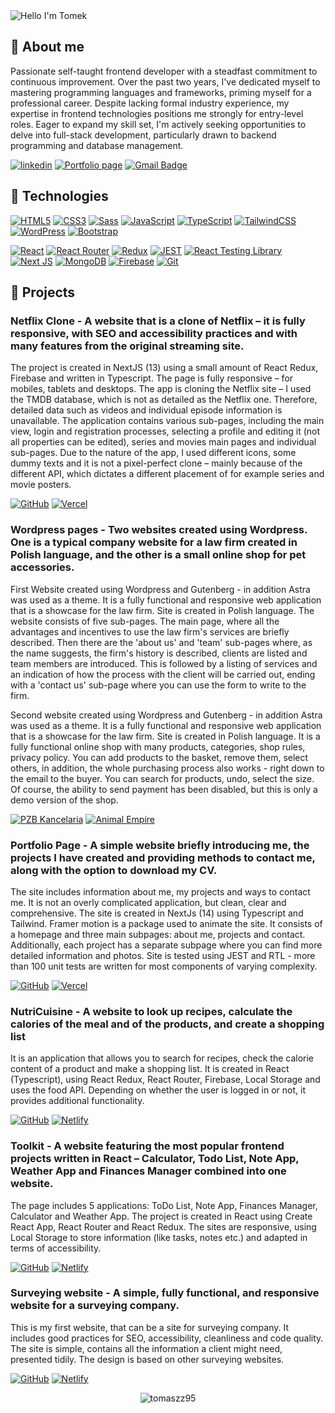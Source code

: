 <img alt="Hello I'm Tomek" align="center" src="https://readme-typing-svg.demolab.com?font=Fira+Code&size=19&pause=1000&color=33CA0E&center=false&vCenter=true&width=435&lines=Hello+I'm+Tomek">

## 🙍 About me
Passionate self-taught frontend developer with a steadfast commitment to continuous improvement. Over the past two years, I've dedicated myself to mastering programming languages and frameworks, priming myself for a professional career. Despite lacking formal industry experience, my expertise in frontend technologies positions me strongly for entry-level roles. Eager to expand my skill set, I'm actively seeking opportunities to delve into full-stack development, particularly drawn to backend programming and database management.

[![linkedin](https://img.shields.io/badge/linkedin-0A66C2?style=flat-square&logo=linkedin&logoColor=white)](https://linkedin.com/in/tomasz-zuber95)
[![Portfolio page](https://img.shields.io/badge/Portfolio%20Page-8A2BE2)](https://tomaszzportfolio.vercel.app)
[![Gmail Badge](https://img.shields.io/badge/-Gmail-c14438?style=flat-square&logo=Gmail&logoColor=white&link=mailto:tzuber95@gmail.com)](mailto:tzuber95@gmail.com)

## 🔧 Technologies

[![HTML5](https://img.shields.io/badge/-HTML5-E34F26?style=flat-square&logo=html5&logoColor=white)](https://github.com/tomaszz95)
[![CSS3](https://img.shields.io/badge/-CSS3-1572B6?style=flat-square&logo=css3)](https://github.com/tomaszz95)
[![Sass](https://img.shields.io/badge/-Sass-black?style=flat-square&logo=Sass&logoColor=pink)](https://github.com/tomaszz95)
[![JavaScript](https://img.shields.io/badge/-JavaScript-black?style=flat-square&logo=javascript)](https://github.com/tomaszz95)
[![TypeScript](https://img.shields.io/badge/-TypeScript-007ACC?style=flat-square&logo=typescript)](https://github.com/tomaszz95)
[![TailwindCSS](https://img.shields.io/badge/tailwindcss-%2338B2AC.svg?style=flat-square&logo=tailwind-css&logoColor=white)](https://github.com/tomaszz95)
[![WordPress](https://img.shields.io/badge/Wordpress-FF0000)](https://github.com/tomaszz95)
[![Bootstrap](https://img.shields.io/badge/bootstrap-%238511FA.svg?style=flat-square&logo=bootstrap&logoColor=white)](https://github.com/tomaszz95)

[![React](https://img.shields.io/badge/-React-black?style=flat-square&logo=react)](https://github.com/tomaszz95)
[![React Router](https://img.shields.io/badge/React_Router-CA4245?style=flat-square&logo=react-router&logoColor=white)](https://github.com/tomaszz95)
[![Redux](https://img.shields.io/badge/-Redux-black?style=flat-square&logo=Redux&logoColor=pink)](https://github.com/tomaszz95)
[![JEST](https://img.shields.io/badge/JEST-FF6347)](https://github.com/tomaszz95)
[![React Testing Library](https://img.shields.io/badge/React%20Testing%20Library-FF0000)](https://github.com/tomaszz95)
[![Next JS](https://img.shields.io/badge/Next-black?style=flat-square&logo=next.js&logoColor=white)](https://github.com/tomaszz95)
[![MongoDB](https://img.shields.io/badge/MongoDB-%234ea94b.svg?style=flat-square&logo=mongodb&logoColor=white)](https://github.com/tomaszz95)
[![Firebase](https://img.shields.io/badge/-Firebase-orange?style=flat-square&logo=Firebase&logoColor=white)](https://github.com/tomaszz95)
[![Git](https://img.shields.io/badge/-Git-black?style=flat-square&logo=git)](https://github.com/tomaszz95)

## 📕 Projects

### Netflix Clone - A website that is a clone of Netflix – it is fully responsive, with SEO and accessibility practices and with many features from the original streaming site.

The project is created in NextJS (13) using a small amount of React Redux, Firebase and written in Typescript. The page is fully responsive – for mobiles, tablets and desktops. The app is cloning the Netflix site – I used the TMDB database, which is not as detailed as the Netflix one. Therefore, detailed data such as videos and individual episode information is unavailable. The application contains various sub-pages, including the main view, login and registration processes, selecting a profile and editing it (not all properties can be edited), series and movies main pages and individual sub-pages. Due to the nature of the app, I used different icons, some dummy texts and it is not a pixel-perfect clone – mainly because of the different API, which dictates a different placement of for example series and movie posters.
<br/>

[![GitHub](https://img.shields.io/badge/github-%23121011.svg?style=for-the-badge&logo=github&logoColor=white)](https://github.com/tomaszz95/Netflixclone)     [![Vercel](https://img.shields.io/badge/vercel-%23000000.svg?style=for-the-badge&logo=vercel&logoColor=white)](https://netflixcloneen.vercel.app/) 

### Wordpress pages - Two websites created using Wordpress. One is a typical company website for a law firm created in Polish language, and the other is a small online shop for pet accessories.

First Website created using Wordpress and Gutenberg - in addition Astra was used as a theme. It is a fully functional and responsive web application that is a showcase for the law firm. Site is created in Polish language.
The website consists of five sub-pages. The main page, where all the advantages and incentives to use the law firm's services are briefly described. Then there are the 'about us' and 'team' sub-pages where, as the name suggests, the firm's history is described, clients are listed and team members are introduced. This is followed by a listing of services and an indication of how the process with the client will be carried out, ending with a 'contact us' sub-page where you can use the form to write to the firm.
<br/>

Second website created using Wordpress and Gutenberg - in addition Astra was used as a theme. It is a fully functional and responsive web application that is a showcase for the law firm. Site is created in Polish language.
It is a fully functional online shop with many products, categories, shop rules, privacy policy. You can add products to the basket, remove them, select others, in addition, the whole purchasing process also works - right down to the email to the buyer. You can search for products, undo, select the size. Of course, the ability to send payment has been disabled, but this is only a demo version of the shop.

[![PZB Kancelaria](https://img.shields.io/badge/PZB-Kancelaria-FF0000)](https://pzbkancelaria.pl/)     [![Animal Empire](https://img.shields.io/badge/Animal-Empire-FF0000)](https://animalempire.eu/)   

### Portfolio Page - A simple website briefly introducing me, the projects I have created and providing methods to contact me, along with the option to download my CV.

The site includes information about me, my projects and ways to contact me. It is not an overly complicated application, but clean, clear and comprehensive. The site is created in NextJs (14) using Typescript and Tailwind. Framer motion is a package used to animate the site. It consists of a homepage and three main subpages: about me, projects and contact. Additionally, each project has a separate subpage where you can find more detailed information and photos. Site is tested using JEST and RTL - more than 100 unit tests are written for most components of varying complexity.
<br/>

[![GitHub](https://img.shields.io/badge/github-%23121011.svg?style=for-the-badge&logo=github&logoColor=white)](https://github.com/tomaszz95/mainsite)     [![Vercel](https://img.shields.io/badge/vercel-%23000000.svg?style=for-the-badge&logo=vercel&logoColor=white)](https://tomaszzportfolio.vercel.app/) 

### NutriCuisine - A website to look up recipes, calculate the calories of the meal and of the products, and create a shopping list

It is an application that allows you to search for recipes, check the calorie content of a product and make a shopping list. It is created in React (Typescript), using React Redux, React Router, Firebase, Local Storage and uses the food API. Depending on whether the user is logged in or not, it provides additional functionality.
<br/>

[![GitHub](https://img.shields.io/badge/github-%23121011.svg?style=for-the-badge&logo=github&logoColor=white)](https://github.com/tomaszz95/NutriCuisine)     [![Netlify](https://img.shields.io/badge/netlify-%23000000.svg?style=for-the-badge&logo=netlify&logoColor=#00C7B7)](https://nutricuisine.netlify.app/)

### Toolkit - A website featuring the most popular frontend projects written in React – Calculator, Todo List, Note App, Weather App and Finances Manager combined into one website.

The page includes 5 applications: ToDo List, Note App, Finances Manager, Calculator and Weather App. The project is created in React using Create React App, React Router and React Redux. The sites are responsive, using Local Storage to store information (like tasks, notes etc.) and adapted in terms of accessibility.
<br/>

[![GitHub](https://img.shields.io/badge/github-%23121011.svg?style=for-the-badge&logo=github&logoColor=white)](https://github.com/tomaszz95/toolkit)             [![Netlify](https://img.shields.io/badge/netlify-%23000000.svg?style=for-the-badge&logo=netlify&logoColor=#00C7B7)](https://toolkiit.netlify.app/)

### Surveying website - A simple, fully functional, and responsive website for a surveying company.

This is my first website, that can be a site for surveying company. It includes good practices for SEO, accessibility, cleanliness and code quality. The site is simple, contains all the information a client might need, presented tidily. The design is based on other surveying websites.
<br/>

[![GitHub](https://img.shields.io/badge/github-%23121011.svg?style=for-the-badge&logo=github&logoColor=white)](https://github.com/tomaszz95/geodesy-site)      [![Netlify](https://img.shields.io/badge/netlify-%23000000.svg?style=for-the-badge&logo=netlify&logoColor=#00C7B7)](https://asgeodesy.netlify.app/)

<p align="center"><img align="center" src="https://github-readme-stats.vercel.app/api/top-langs?username=tomaszz95&show_icons=true&locale=en&layout=compact" alt="tomaszz95" /></p>
